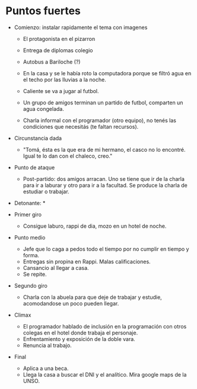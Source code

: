 # Puntos fuertes

* Comienzo: instalar rapidamente el tema con imagenes
  * El protagonista en el pizarron
  * Entrega de diplomas colegio
  * Autobus a Bariloche (?)

  * En la casa y se le había roto la computadora porque se filtró agua en el techo por las lluvias a la noche.
  * Caliente se va a jugar al futbol.
  * Un grupo de amigos terminan un partido de futbol, comparten un agua congelada. 
  * Charla informal con el programador (otro equipo), no tenés las condiciones que necesitás (te faltan recursos).

* Circunstancia dada
  * "Tomá, ésta es la que era de mi hermano, el casco no lo encontré. Igual te lo dan con el chaleco, creo."
  
* Punto de ataque
  * Post-partido: dos amigos arracan. Uno se tiene que ir de la charla para ir a laburar y otro para ir a la facultad. Se produce la charla de estudiar o trabajar.

* Detonante:
   * 

* Primer giro
  * Consigue laburo, rappi de dia, mozo en un hotel de noche. 

* Punto medio
  * Jefe que lo caga a pedos todo el tiempo por no cumplir en tiempo y forma.
  * Entregas sin propina en Rappi. Malas calificaciones.
  * Cansancio al llegar a casa.
  * Se repite.

* Segundo giro
  * Charla con la abuela para que deje de trabajar y estudie, acomodandose un poco pueden llegar.

* Climax
  * El programador hablado de inclusión en la programación con otros colegas en el hotel donde trabaja el personaje.
  * Enfrentamiento y exposición de la doble vara.
  * Renuncia al trabajo.

* Final
  * Aplica a una beca. 
  * Llega la casa a buscar el DNI y el analítico. Mira google maps de la UNSO.


